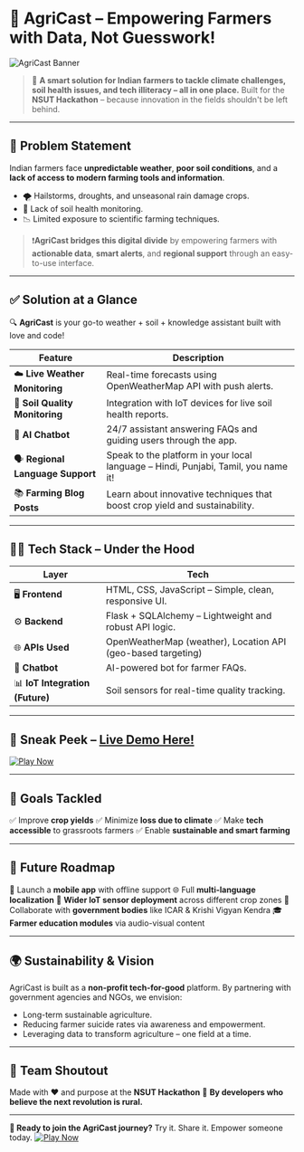 # 🌾 **AgriCast** – Empowering Farmers with Data, Not Guesswork!

![AgriCast Banner](https://img.shields.io/badge/AgriCast-Farm%20Smarter%20with%20Tech-green?style=for-the-badge\&logo=leaflet)

> 🌱 **A smart solution for Indian farmers to tackle climate challenges, soil health issues, and tech illiteracy – all in one place.**
> Built for the **NSUT Hackathon** – because innovation in the fields shouldn't be left behind.

---

## 🚨 Problem Statement

Indian farmers face **unpredictable weather**, **poor soil conditions**, and a **lack of access to modern farming tools and information**.

* 🌪️ Hailstorms, droughts, and unseasonal rain damage crops.
* 🧪 Lack of soil health monitoring.
* 📉 Limited exposure to scientific farming techniques.

> ❗**AgriCast bridges this digital divide** by empowering farmers with **actionable data**, **smart alerts**, and **regional support** through an easy-to-use interface.

---

## ✅ Solution at a Glance

🔍 **AgriCast** is your go-to weather + soil + knowledge assistant built with love and code!

| Feature                           | Description                                                                        |
| --------------------------------- | ---------------------------------------------------------------------------------- |
| ☁️ **Live Weather Monitoring**    | Real-time forecasts using OpenWeatherMap API with push alerts.                     |
| 🌱 **Soil Quality Monitoring**    | Integration with IoT devices for live soil health reports.                         |
| 🧠 **AI Chatbot**                 | 24/7 assistant answering FAQs and guiding users through the app.                   |
| 🗣️ **Regional Language Support** | Speak to the platform in your local language – Hindi, Punjabi, Tamil, you name it! |
| 📚 **Farming Blog Posts**         | Learn about innovative techniques that boost crop yield and sustainability.        |

---

## 🧑‍💻 Tech Stack – Under the Hood

| Layer                           | Tech                                                         |
| ------------------------------- | ------------------------------------------------------------ |
| 🖥️ **Frontend**                | HTML, CSS, JavaScript – Simple, clean, responsive UI.        |
| ⚙️ **Backend**                  | Flask + SQLAlchemy – Lightweight and robust API logic.       |
| 🌐 **APIs Used**                | OpenWeatherMap (weather), Location API (geo-based targeting) |
| 🧠 **Chatbot**                  | AI-powered bot for farmer FAQs.                              |
| 📊 **IoT Integration (Future)** | Soil sensors for real-time quality tracking.                 |

---

## 📲 Sneak Peek – [Live Demo Here!](https://agricast-indol.vercel.app/)

[![Play Now](https://img.shields.io/badge/🌾%20Try%20AgriCast-Click%20Here-blueviolet?style=for-the-badge)](https://agricast-indol.vercel.app/)

---

## 🎯 Goals Tackled

✅ Improve **crop yields**
✅ Minimize **loss due to climate**
✅ Make **tech accessible** to grassroots farmers
✅ Enable **sustainable and smart farming**

---

## 🚀 Future Roadmap

📱 Launch a **mobile app** with offline support
🌐 Full **multi-language localization**
📡 **Wider IoT sensor deployment** across different crop zones
🤝 Collaborate with **government bodies** like ICAR & Krishi Vigyan Kendra
🎓 **Farmer education modules** via audio-visual content

---

## 🌍 Sustainability & Vision

AgriCast is built as a **non-profit tech-for-good** platform. By partnering with government agencies and NGOs, we envision:

* Long-term sustainable agriculture.
* Reducing farmer suicide rates via awareness and empowerment.
* Leveraging data to transform agriculture – one field at a time.

---

## 💬 Team Shoutout

Made with ❤️ and purpose at the **NSUT Hackathon**
🧠 **By developers who believe the next revolution is rural.**

---

**📌 Ready to join the AgriCast journey?**
Try it. Share it. Empower someone today.
[![Play Now](https://img.shields.io/badge/Start-Farming%20Smarter-green?style=for-the-badge\&logo=leaflet)](https://agricast-indol.vercel.app/)
